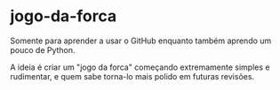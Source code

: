 # jogo-da-forca
Somente para aprender a usar o GitHub enquanto também aprendo um pouco de Python.

A ideia é criar um "jogo da forca" começando extremamente simples e rudimentar, e quem sabe torna-lo mais polido em futuras revisões.
